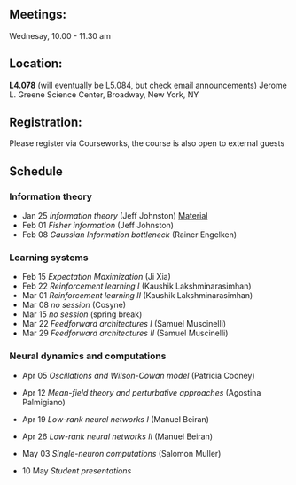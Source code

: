 

## Meetings:
Wednesay, 10.00 - 11.30 am

## Location:
**L4.078** (will eventually be L5.084, but check email announcements)
Jerome L. Greene Science Center, Broadway, New York, NY

## Registration:
Please register via Courseworks, the course is also open to external guests

## Schedule
### Information theory
* Jan 25 *Information theory* (Jeff Johnston) [Material](https://www.inference.org.uk/mackay/itila/)
* Feb 01 *Fisher information* (Jeff Johnston)
* Feb 08 *Gaussian Information bottleneck* (Rainer Engelken)


### Learning systems
* Feb 15 	*Expectation Maximization* (Ji Xia)
* Feb 22	*Reinforcement learning I* (Kaushik Lakshminarasimhan)
* Mar 01	*Reinforcement learning II* (Kaushik Lakshminarasimhan)
* Mar 08  *no session* (Cosyne)
* Mar 15 	*no session* (spring break)
* Mar 22	*Feedforward architectures I* (Samuel Muscinelli)
* Mar 29	*Feedforward architectures II* (Samuel Muscinelli)

### Neural dynamics and computations
* Apr 05 *Oscillations and Wilson-Cowan model* (Patricia Cooney)
* Apr 12 *Mean-field theory and perturbative approaches* (Agostina Palmigiano)
* Apr 19 *Low-rank neural networks I* (Manuel Beiran)
* Apr 26 *Low-rank neural networks II* (Manuel Beiran)
* May 03 *Single-neuron computations* (Salomon Muller)

* 10 May	*Student presentations*
